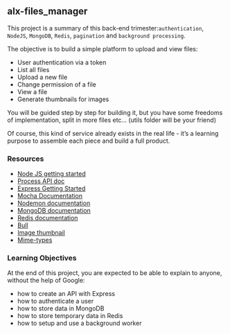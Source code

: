 ## alx-files_manager

This project is a summary of this back-end trimester:`authentication`, `NodeJS`, `MongoDB`, `Redis`, `pagination` and `background processing`.

The objective is to build a simple platform to upload and view files:

* User authentication via a token
* List all files
* Upload a new file
* Change permission of a file
* View a file
* Generate thumbnails for images

You will be guided step by step for building it, but you have some freedoms of implementation, split in more files etc… (utils folder will be your friend)

Of course, this kind of service already exists in the real life - it’s a learning purpose to assemble each piece and build a full product.

### Resources

* [Node JS getting started](https://nodejs.org/en/docs/guides/getting-started-guide/)
* [Process API doc](https://node.readthedocs.io/en/latest/api/process/)
* [Express Getting Started](https://expressjs.com/en/starter/installing.html)
* [Mocha Documentation](https://mochajs.org/)
* [Nodemon documentation](https://github.com/remy/nodemon#nodemon)
* [MongoDB documentation](https://docs.mongodb.com/manual/)
* [Redis documentation](https://redis.io/documentation) 
* [Bull](https://github.com/OptimalBits/bull)
* [Image thumbnail](https://www.npmjs.com/package/image-thumbnail)
* [Mime-types](https://www.npmjs.com/package/mime-types)

### Learning Objectives
At the end of this project, you are expected to be able to explain to anyone, without the help of Google:

- how to create an API with Express
- how to authenticate a user
- how to store data in MongoDB
- how to store temporary data in Redis
- how to setup and use a background worker
